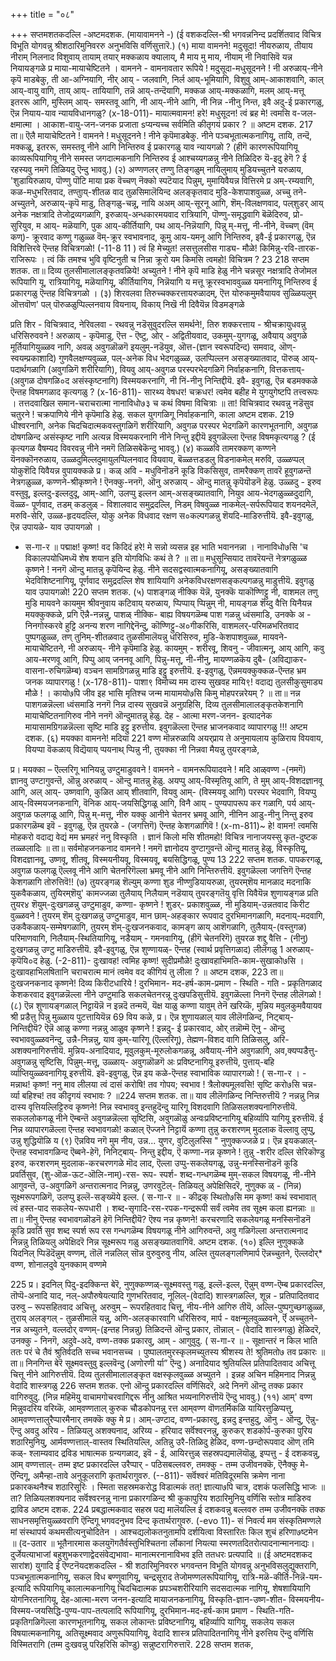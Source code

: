 +++
title = "०८"

+++
सप्तमशतकदल्लि -अष्टमदशक. 
(मायावामनने -) 
(ई वशकदल्लि-श्री भगवन्ननिन्द प्रदर्शितवाद विचित्र विभूति योगवन्नु श्रीशठारिमुनिवररु अनुभविसि वर्णिसुत्तारॆ.) 
(१) माया वामनने! मदुसूदा! नीयरुळाय, तीयाय नीराम् निलनाद विशुवाय् 
तायाम् तयार् मक्कळाय 
क्यालाय्, 
मै माय मु माय, नीयाम् नी निवासिवॆ यन्न नियायङ्गळे 
प्र माया-मायाचेष्टितने । वामनने - वामनावतार रूपिये ! मदुसूदा-मधुसूदनने ! नी अरुळाय्-नीने कृपॆ माडबेकु, ती आ-अग्नियागि, नीर् आय् - जलवागि, निर्ल आय्-भूमियागि, विशुवु आम्-आकाशवागि, काल् आय्-वायु वागि, ताय् आय्- तायियागि, तन्नॆ आय्-तन्दॆयागि, मक्कळ आय्-मक्कळागि, मलम् आय्-मत्तू इतररू आगि, मुस्लिम् आय्- समस्तवू आगि, नी आय्-नीने आगि, नी निन्न -नीनु निन्त, इवै अदु-ई प्रकारगळु, ऎन्न नियाय-याव न्यायविधानगळु? 
(x-18-011)- 
मायात्मवामन! हरे! मधुसूदन! त्वं ब्रह मे! त्वमसि व-जल-क्षमात्मा । आकाश-वायु-जन-जनक प्रजाता sप्यन्यच्च सर्वमिति कीतृगयं प्रकार ? ॥ 
अष्टम दशक. 
217 
ता॥ ऎलै मायाचेष्टितने ! वामनने ! मधुसूदनने ! नीने कृपॆमाडबेकु. नीने पञ्चभूतात्मकनागियू, तायि, तन्दॆ, मक्कळू, इतररू, समस्तवू नीने आगि निन्तिरुव ई प्रकारगळु याव न्यायगळो ? (हीगॆ कारणरूपियागियू काव्यरूपियागियू नीने समस्त जगदात्मकनागि निन्तिरुव ई आश्चय्यगळन्नु नीने तिळिदिरु 
यॆ-इदु हेगॆ ? ई रहस्यवु नमगॆ तिळियदु ऎन्दु भाववु.) (२) अण्णणलर् तण्णु 
तिङ्गळुम् नायिलुमाय् 
मुडियच्चुतने 
यरुळाय, 
'शुडायिरुळाय, 
पॊण्णु पॊटि माया प्रक 
वॆच्चण् नॆक्को 
स्पटॆयाद पिन्नुम्‌, मुमायिवैयन्न वित्तिरमे 
प्र अम्-रम्यवागि, कळ-मधुभरितवाद, तण्तुाय्-शीतळ वाद तुळसिमालॆयिन्द अलङ्कृतवाद मुडि-केशपाशवुळ्ळ, अच्चु तने-अच्युतने, अरुळाय्-कृपॆ माडु, तिङ्गळु-चन्नू, नायि अअम् आय्-सूरनू आगि, शॆम्-विलक्षणवाद, पल्‌शुडर् आय् अनेक नक्षत्रादि तेजोद्रव्यगळागि, इरुळाय्-अन्धकारमयवाद रात्रियागि, पॊण्णु-समृद्धवागि बॆळॆदिरुव, प्रो-सुरियुव, म आय्- मळॆयागि, पुक आय्-कीर्तियागि, पथ आय्-निन्नॆयागि, पिन्नु म्-मत्तू, नी-नीने, वॆच्चण् (वॆम् कण्)- क्रूरवाद कण्णु गळुळ्ळ वॆम्-क्रूर स्वभावनाद, कूमु आय-यमनू आगि निन्तिरुव, इवै-ई प्रकारगळु, ऎन्न विशित्तिरवे ऎन्तह विचित्रगळो! 
(-11-8 11 ) 
त्वं हि मेच्युत! लसत्तुलसीस गाड्य- मौळे! किमिन्नु-रवि-तारक-राजिरूपः । त्वं किं तमश्च भुवि वृष्टिनुती च निन्ना क्रूरो यम किमसि त्वमहो! विचित्रम ? 
23 
218 
सप्तम शतक. 
ता॥ दिव्य तुलसीमालालङ्कृतवळिये! अच्युतने ! नीने कृपॆ माडि हेळु नीने चन्नसूर नक्षत्रादि तेजोमल रूपियागि यू, रात्रियागियू, मळॆयागियू, कीर्तियागिय, निन्नॆयागि य मत्तू क्रूरस्वभाववुळ्ळ यमनागियू निन्तिरुव ई प्रकारगळु ऎन्तह विचित्रगळो । 
(३) शिर‌वलवा तिरुच्चक्करत्तायरुळादम्, 
ऎत्त योरुकमुमवैयायव सुळ्ळियलुम् ऒत्तवॊण' पल् पॊरुळळुप्पिल्लनवाय 
वियनाय्, 
विकाय् निखॆ नी दिवैयॆन्न विडमङ्गळे 

प्रति शिर - विचित्रवाद, नेरिवलवा - रथवन्नु नडॆसुवुदरल्लि समर्थने!, तिरु शक्करत्ताय - श्रीचक्रायुधवन्नु धरिसिरुववने ! अरुळाय् - कृपॆमाडु, ऎत्त - ऎष्टु, ओर् - अद्वितीयवाद, उकमुम्-युगगळू, अवैयाय् अवुगळे मूर्तियागियुळ्ळव नागि, अवळ् अवुगळॊळगॆ इयलुम्-नडॆयुव, ऒत्त-(ज्ञान स्वरूपदिन्द) समवाद, ऒण्- स्वयम्प्रकाशादि) गुणवैलक्षण्यवुळ्ळ, पल्-अनेक विध भेदगळुळ्ळ, उलप्पिल्लन असङ्ख्यातवाद, पॊरुळ् आय्-पदार्थगळागि (अवुगळिगॆ शरीरियागि), वियवु आय्-अवुगळ परस्परभेदगळिगॆ निर्वाहकनागि, वित्तकत्ताय्-(अवुगळ दोषगळि०द असंस्कृष्टनागि) विस्मयकरनागि, नी निं-नीनु निन्तिद्दीयॆ. इवै- इवुगळु, ऎन्न बडमक्कळे ऎन्तह विषमगळाद कृत्यगळु ? 
(x-16-811)- 
सारथ्य वेषधर! चक्रधर! त्वमेव 
बहीह मे युगयुगेष्टपि तत्त्वरूपः । तत्तदवाखिल समान-चराचरात्मा 
नानाविधो७३ च कथं विषमा विचित्राः ॥ 
ता! विचित्रवाद रथवन्नु नडॆसुव चतुरने ! चक्रपाणिये नीने कृपॆमाडि हेळु. सकल युगगळिगू निर्वाहकनागि, काला 
अष्टम दशक. 
219 
धीश्वरनागि, अनेक चिदचिदात्मकवस्तुगळिगॆ शरीरियागि, अवुगळ परस्पर भेदगळिगॆ कारणभूतनागि, अवुगळ दोषगळिन्द असंस्कृष्ट नागि अत्यन्न विस्मयकरनागि नीने निन्तु इद्दीयॆ इवुगळॆल्ला ऎन्तह विषमकृत्यगळु ? (ई कृत्यगळ वैषम्यद विवरवन्नु नीने नमगॆ तिळिसबेकॆन्दु भाववु.) 
(४) कळ्ळवि तामरक्कण् कण्णने यॆनक्कॊनरुळाय, उळ्ळदुमिल्लदुमायुलप्पिलनवाद वियवाय, बॆळ्ळत्तडडलु विडनाकमेल् मरुवि, उळ्ळप्पल् योकुशॆदि यिवैयन्न वुपायक्कळे प्र। कळ् अवि - मधुविनॊडनॆ कूडि विकसिसुव, तामरैक्कण् तावरॆ हूवुगळन्तॆ नेत्रगळुळ्ळ, कण्णने-श्रीकृष्णने ! ऎनक्कु-ननगॆ, ऒनु अरुळाय् - ऒन्दु मातन्नु कृपॆयॊडनॆ हेळु. उळ्ळदु - इरुव वस्तुवू, इल्लदु-इल्लदुदू, आम्-आगि, उलप्पु इल्लन आम्-असङ्ख्यातवागि, नियुव आय-भेदगळुळ्ळदुदागि, वॆळ्ळ- पूर्णवाद, तडम् कडलुळ् - विशालवाद समुद्रदल्लि, निडम् विषवुळ्ळ नाकमेल्-सर्परूपियाद शयनदमेलॆ, मरुवि-सेरि, उळ्ळ-हृदयदल्लि, योकु अनेक विधवाद रक्षण स०कल्पगळन्नु शॆयदि-माडिरुत्तीयॆ. इवै-इवुगळु, ऎन्न उपायळे- याव उपायगळो । 
* स-गा-र ॥ 
पद्माक्ष! कृष्ण! वद किदिदं हरे! मे सन्नो व्यसन्न इह भाति भवाननन्ना । नानाविधो७सि 'च विकालपयोधिमध्यॆ 
शेष शयान इति योगविधिः कथं ते ? ॥ 
ता॥ मधुसून्सियाद तावरॆयन्तॆ नेत्रगळुळ्ळ कृष्णने ! ननगॆ ऒन्दु मातन्नु कृपॆयिन्द हेळु. नीने सदसद्वस्वात्मकनागियू, असङ्ख्यातवागि भेदविशिष्टनागियू, पूर्णवाद समुद्रदल्लि शेष शायियागि अनेकविधरक्षणसङ्कल्पगळन्नु माडुत्तीयॆ. इवुगळु याव उपायगळो! 
220 
सप्तम शतक. 
(५) पाशङ्गळ् नीक्कि यॆन्नॆ, युनक्कॆ 
याकॊण्णिट्टु नी, 
वाशमल‌ तणु मुडि मायवने 
कायमुम श्रीवनुवाय कटिवाय् 
यरुळाय, 
प्पिप्पाय् प्पिन्नुम् नी, 
मायङ्गळ शॆय्दु वैत्ति यिनैयन्न 
मयक्कुक्कळे, 
प्रगि ऎन्नै-नन्नन्नु, पाशळ् नीक्कि- बाह्य विषयगळॆम्ब पाश गळन्नु ध्वंसमाडि, उनक्के अ - निनगोस्करवे हुट्टि अनन्य शरण नागिद्देनॆन्दु, कॊण्णिट्टु-अ०गीकरिसि, वाशमलर्-परिमळभरितवाद पुष्पगळुळ्ळ, तण् तुनिम्-शीतळवाद तुळसीमालॆयन्नु धरिसिरुव, मुडि-केशपाशवुळ्ळ, मायवने-मायाचेष्टितने, नी अरुळाय्- नीने कृपॆमाडि हेळु. कायमुम् - शरीरवू, शिवनु - जीवात्मनू, आय् आगि, कवु आय-मरणवू आगि, पिप्पु आय् जननवू आगि, पिन्नु-मत्तू, नी-नीनु, मायण्णळकॆय दुबै- (अविद्याकर-वासना-रुचिगळॆम्ब) वञ्चन सामग्रिगळन्नु माडि इट्टु इरुत्तीयॆ. इ-इवुगळु, ऎन्नमयक्कुक्कळ-ऎन्तह भ्रम जनक व्यापारगळु ! 
(x-178-811)- 
पाशा९ विमोच्य मम दास्य सुखवह 
मायि९! वदाद्य तुलसीकुसुमाड्य मौळे ! । कायो७पि जीव इह भासि मृतिश्च जन्म 
मायामयो७सि किमु मोहपरन्नरेयम् ? ॥ 
ता॥ नन्न पाशगळन्नॆल्ला ध्वंसमाडि ननगॆ निन्न दास्य सुखवन्नॆ अनुग्रहिसि, दिव्य तुलसीमालालङ्कृतकेशनागि मायाचेष्टितनागिरुव नीने ननगॆ ऒन्दुमातन्नु हेळु. देह - आत्मा 
मरण-जनन- 
इत्यादनेक मायासामग्रिगळन्नॆल्ला सृष्टि माडि इट्टु इरुत्तीय. इवुगळॆल्ला ऎन्तह भ्राजनकवाद व्यापारगळु !!! 
अष्टम दशक. 
(६) मयक्का वामनने! मदिया 
221 
वण्ण मॊन्नरुळायि 
अयर्‌प्राय ते अनुमायलाय 
कुळिराय वियवाय, 
वियप्पा वॆकळाय् विद्यॆयाय् 
प्पयनाथ् प्पिन्नु नी, 
तुयक्का नी निन्नवा मैयन्नु तुयरङ्गळे, 

प्र। मयक्का – ऎल्लरिगू भानियन्नु उण्टुमाडुववने ! वामनने - वामनरूपियादवने ! मदि आळ्‌वण्ण -(नमगॆ) ज्ञानवु उण्टागुवन्तॆ, ऒन्नु अरुळाय् - ऒन्दु मातन्नु हेळु. अय‌प्पु आय्-विस्मृतियू आगि, ते मुम् आय्-विशदज्ञानवू आगि, अल् आय्- उष्णवागि, कुळित आय् शीतवागि, वियवु आम्- (विस्मयवू आगि) परस्पर भेदवागि, वियप्पु आय्-विस्मयजनकनागि, 
वॆनिक आय्-जयसिद्धिगळू आगि, विनै आय् - पुण्यपापरूप कर गळागि, पर्य आय्-अवुगळ फलगळू आगि, पिन्नु म्-मत्तू, नीरु यक्कु आनीने चेतनर भ्रमवू आगि, नीनिन आडु-नीनु निन्तु इरुव प्रकारगळॆम्ब इवॆ - इवुगळु, ऎन्न तुयरळे - (जगत्तिगॆ) ऎन्तह केशगळागिवॆ ! 
(x-m-811)~ 
हे! वामन! त्वमसि मोहकरो वदाद्य 
वेद्यं मम भ्रमहरं ननु विस्कृति । ज्ञानं किलो मसि शीतमहो! विचित्र 
नानाजयस्सु कृत-दुष्टक तळ्ळलादिः ॥ 
ता॥ सर्वमोहजनकनाद वामनने ! नमगॆ ज्ञानोदय वुण्टागुवन्तॆ ऒन्दु मातन्नु हेळु, विस्कृतियू, विशदज्ञानवू, उष्णवू, शीतवू, विस्मयनीयवू, विस्मयवू, बयसिद्धिगळू, पुण्य 
13 
222 
सप्तम शतक. 
पापकरगळू, अवुगळ फलगळू ऎल्लवू नीने आगि चेतनरिगॆल्ला भ्रमवू नीने आगि निन्तिरुत्तीयॆ. इवुगळॆल्ला जगत्तिगॆ ऎन्तह केशगळागि तोरुत्तिवॆ!! 
(७) तुयरङ्गळ् शॆल्युम् कण्णा शुड‌ 
नीण्णुडियायरुळा, 
तुयरम्‌शॆय मानळाद मदनाकि 
युकवैकळाय, 
तुयिरम्‌शॆयु' कामज्जळा तुलैयाय् 
निलैयाम् नडॆयाय् 
तुयरङ्गतॆयु वृत्ति यिवैयॆन्न 
शुणायङ्गळ 
प्रति तुयर४ शॆयुम्-दुःखगळन्नु उण्टुमाडुव, कण्णा- कृष्णने ! शुडर्- प्रकाशवुळ्ळ, नी मुडियाम्-उन्नतवाद किरीट वुळ्ळवने ! तुयरम् शॆम् दुःखगळन्नु उण्टुमाडुव, मान छाम्-अहङ्कार रूपवाद दुरभिमानगळागि, मदनाय्-मदवागि, उकवैकळाय्-सम्मेषगळागि, तुयरम् शॆम्-दुःखजनकवाद, कामङ्ग ळाय् आशॆगळागि, तुलैयाय्-(वस्तुगळ) परिमाणवागि, निलैयाम्-स्थितियागियू, नडैयाम् - गमनवागियू, (हीगॆ चेतनरिगॆ) तुयरळ शद्दु वैत्ति - (नीनु) दुःखगळन्नु उण्टु माडिरुत्तीयॆ. इवै-इवुगळु, ऎन्न शुण्णायळ्‌- ऎन्तह (स्वार्थ प्रवृत्तिगळाद) लीलॆगळु 1 अरुळाय्-कृपॆयि०द हेळु. 
(-2-811)- 
दुःखावह! त्वमिह कृष्ण! सुदीप्रमौळे! दुःखावहाभिमति-काम-सुखाको७सि । दुःखावहाभिलषितानि चराचरात्म 
मानं त्वमेव वद कीगियं तु लीला ? ॥ 
अष्टम दशक, 
223 
ता॥ दुःखजनकनाद कृष्णने! दिव्य किरीटधारिये ! दुरभिमान- मद-हर्ष-काम-प्रमाण - स्थिति - गति - प्रकृतिगळाद केशकरवाद इवुगळन्नॆल्ला नीने उण्टुमाडि सकलचेतनरन्नू दुःखपडिसुत्तीयॆ. इवुगळॆल्ला निनगॆ ऎन्तह लीलॆगळो ! 
(८) ऎन्न शुणायङ्गळाल् निट्टायॆन्नॆ न 
इन्नदॆ‌ तन्मयॆ, यॆक्ष 
याळु 
कण्णा 
याव‌ुम् तेनॆ खरिय्कॆ, 
मुन्निय मवुलकुमवैयायव श्री प्रडैत्तु पिन्नु मुळ्ळाय पुटत्तायियॆन्न 
69 
विय कळे, 
प्र। ऎन्न शुणायळाल् याव लीलॆगळिन्द, निट्बाय्- निन्तिद्दीयॆ? ऎन्नॆ आळु कण्णा नन्नन्नु आळुव कृष्णने ! इन्नदु- ई प्रकारवाद, ओर् तन्नॊम्मॆ ऎनु - ऒन्दु स्वभाववुळ्ळवनॆन्दु, उन्नै-निन्नन्नु, याव‌ कुम्-यारिगू (ऎल्लरिगू), तेह्मण-विशद वागि तिळिसलु, अरि-अशक्यनागिरुत्तीयॆ. मुन्निय-अनादियाद, मूवुलकुम्-मूरुलोकगळन्नू, अवैयाय्-नीने अवुगळागि, अव,क्यप्पडैत्तु-अवुगळन्नु सृष्टिसि, पिन्नुम्-मत्तू, उळ्ळाय्- अवुगळॊळगॆ अः प्रविष्टनागियू इरुत्तीयॆ, पुत्ताय्-बहि र्व्याप्तियुळ्ळवनागियू इरुत्तीयॆ. इवॆ-इवुगळु, ऎन्न इय कळे-ऎन्तह स्वाभाविक व्यापारगळो ! 
( स-गा-र । - 
मन्नाथ! कृष्ण! ननु माव लीलया त्वं दासं करोषि! तव गोपय; स्वभाव ! त्रैलोक्यमूलवसि! सृष्टि करो७सि चन्न- 
र्व्या बहिश्च! तव कीदृगयं स्वभावः ? ॥224 
सप्तम शतक. 
ता॥ याव लीलॆगळिन्द निन्तिरुत्तीयॆ ? नन्नन्नु निन्न दास्य वृत्तियल्लिट्टिरुव कृष्णने! निन्न स्वभाववु इन्तहुदॆन्दु यारिगू विशदवागि तिळिसलशक्यनागिरुत्तीयॆ. सकललोकगळू नीने ऎम्बन्तॆ अवुगळन्नॆल्ला सृष्टिसि, अवुगळॊळु अन्वःप्रविष्टनागियू बहिर्व्यापि यागियू इरुत्तीयॆ. ई निन्न व्यापारगळॆल्ला ऎन्तह स्वभावगळो! 
कळाल् ऎज्जने निट्टार्यॆ कण्णा तुन्नु करशरणम् मुदलाक वॆल्लावु लुप्पु, उन्नु शुद्धियॊळि य 
(९) ऎन्नविय 
नगॆ मुम नीय, 
उन्न... युणर, वुटिलुलस्सि 
" 
नुणुक्कज्जळे 
प्र। ऎन्न इयकळाल्-ऎन्तह स्वभावगळिन्द ऎब्बने-हेगॆ, निनिट्बाय्- निन्तु इद्दीय, ऎ कण्णा-नन्न कृष्णने ! तुन्नु -शरीर दल्लि सेरिकॊण्डु इरुव, करशरणम् मुदलाक-करचरणगळे मॊद लाद, ऎल्ला उप्पु-सकलेयगळू, उन्नु-मनस्सिनॊडनॆ कूडि प्रवर्तिसुव, (शु-ऒळ-ऊट-ऒलि-नाम्)-रस- रूप- स्पर्श- शब्द-गन्धगळॆम्ब मुम्-सकल विषयगळू, नी-नीने आगुवन्तॆ, उ-अवुगळिगॆ अन्तरात्मनाद निन्नन्नु, उणरवुटॆल्- तिळियलु अपेक्षिसिदरॆ, नुणुक्क ळ् - (निन्न) सूक्ष्मरूपगळिगॆ, उलप्पु 
इल्लॆ-सङ्ख्यॆये इल्ल. 
( स-गा-र ॥ - 
कीद्रक् स्थितो७सि मम कृष्ण! कथं स्वभावात् त्वं हस्त-पाद सकलेय-रूपधारी । शब्द-सृगादि-रस-रपक-गन्द्ररूपी 
सर्वं त्वमेव तव सूक्ष्म कला ह्यनन्नाः ॥ 
ता॥ नीनु ऎन्तह स्वभावगळॊडनॆ हेगॆ निन्तिद्दीयॆ? ऎश्य नन्न कृष्णने! करचरणादि सकलेयगळू मनस्सिनॊडनॆ कूडि प्रवर्ति सुव शब्द स्पर्श रूप रस गन्धगळॆम्ब विषयगळू नीने आगिरुवन्तॆ, अवु गळिगॆल्ला अन्तरात्मनाद निन्नन्नु तिळियलु अपेक्षिदरॆ निन्न सूक्ष्मरूप गळु असङ्ख्यातवागिवॆ. 
अष्टम दशक. 
(१०) इल्लि नुणुक्कळे यिदनिल् 
प्पिडॆदॆन्नुम् वण्णम्, 
तॊलॆ नन्नलिल् सॊन्न 
वुरुवुरुवु नीय, 
अल्लि तुयलङ्गलणिमार्प ऎन्नच्चुतने, ऎल्लदोर्* वण्ण, शोनालदुवे 
युनक्काम् वण्णमे 

225 
प्र। इदनिल् पिदु-इदक्किन्त बेरॆ, नुणुक्कण्णळ्-सूक्ष्मवस्तु गळु, इल्लॆ-इल्ल, ऎन्नुम् वण्ण-ऎम्ब प्रकारदल्लि, तॊप्पॆ-अनादि याद, नल्-अपौरुषेयत्यादि गुणभरितवाद, नूलिल्-(वेदादि) शास्त्रगळल्लि, शून्न - प्रतिपादितवाद उरुवु – रूपसहितवाद अचित्तू, अरुवुम् – रूपरहितवाद चित्तू, नीय-नीने आगिरु तीयॆ, अल्लि-पुष्पगुच्छगळुळ्ळ, तुराय् अलङ्गल् - तुळसीमालॆ यन्नु, अणि-अलङ्कारवागि धरिसिरुव, मार्प - वक्षन्मूलवुळ्ळवने, र्ऎ अच्चुतने-नन्न अच्युतने, वल्लदोर् वण्णम्-(इन्तह निन्नन्नु) तिळिदन्तॆ ऒन्दु प्रकार, तॊन्नाल् - (वेदादि शास्त्रगळु) हेळिदरॆ, उनक्कु - निनगॆ, अदुवे-अदे, वण्ण-तक्क प्रकारवु, आम् - आगुवुदु. 
( स-गा-र ॥ - 
सूक्षान्तरं न किल भाति ततः परं चे तैवं श्रुतिर्वदति सच्च भवानसच्च । पुष्पालतमुरस्कृलमच्युतस्य 
श्रीशस्य ते! श्रुतिमतो७ तव प्रकारः ॥ 
ता॥ निनगिन्त बेरॆ सूक्ष्मवस्तुवु इल्लवॆन्दु (अणोरणी र्या” ऎन्दु ) अनादियाद श्रुतियल्लि प्रतिपादितवाद अचित्तू चित्तू नीने आगिरुत्तीयॆ. दिव्य तुलसीमालालङ्कृत वक्षस्कृलवुळ्ळ अच्युतने । इन्नह अचिन महिमनाद निन्नन्नु वेदादि शास्त्रगळु 
226 
सप्तम शतक. 
एनो ऒन्दु प्रकारदल्लि वर्णिसिदरॆ, अदे निनगॆ ऒन्दु तक्क प्रकार वागिरुवुदु. (निन्न महिमॆयु वाचामगोचरवागिद्दरू नीनु आश्रित भव्यनागिरुत्तीयॆ ऎन्दु भाववु.) 
(११) आम्' वण्ण मिन्नुवदरिय वरिय्कॆ, 
आम्‌वण्णताल् कुरुक‌ 
चौडकोपनन्नु रत्त 
आम्‌वण्ण वॊणतर्मिकळि 
यायिरत्तुळिप्पत्तु, 
आम्‌वण्णत्तालुरैप्पारमैनार् 
तमक्कॆ क्कु मे 
प्र। आम्-उण्टाद, वण्ण-प्रकारवु, इन्नदु इन्तहुदु, ऒनु - ऒन्दु, ऎन्नु-ऎन्दु अवदु अरिय - तिळियलु अशक्यनाद, अरिय्य - हरियाद सर्वॆश्वरनन्नु, कुरुकर् शडकोर्प-कुरुका पुरिय शठारिमुनियु, आर्मवण्णत्ताल्‌-वास्तव स्थितियल्लि, अतिन्नु उरै-तिळिदु हेळिद, वण्ण-छन्दोरूपवाद ऒण् तमि कळ्- श्लाम्यवाद द्रविड भाषात्मक ग्रन्यगळाद, इवॆ - ई, आयिरत्तुळ् सहस्रपद्यमालॆयॊळु, इप्पत्तु - ई दशकवन्नु, आम् वण्णत्ताल्- तम्म इष्ट प्रकारदल्लि उरैप्पार् - पठिसबल्लवरु, तमक्कु - तम्म उजीवनक्कॆ, ऎनैक्कु मे-ऎन्दिगू, अमैन्हा‌-तावे अनुकूलरागि कृतार्थरागुवरु. 
(--811)- 
सर्वॆश्वरं मतिविदूरमसि क्रमेण 
नाना प्रकारकथनैश्च शठारिसूरिः । 
स्मिता सहस्रमकरोद्ध विडात्मकं तत्! ज्ञात्या७पि चात्र, दशकं फलसिद्धि भाजः ॥ 
ता? तिळियलशक्यनाद सर्वॆश्वरनन्नु नाना प्रकारगळिन्द श्री कुकापुरिय शठारिमुनियु वर्णिसि स्तोत्र माडिरुव द्राविड 
अष्टम दशक. 
224 
प्रबद्धात्मकवाद सहस्र पद्य मालॆयल्लि ई दशकवन्नु बल्लवरु तम्म उजीवनक्कॆ तक्क साधनसमृत्तियुळ्ळवरागि ऎन्दिगू भगवदनुभव दिन्द कृतार्थरागुवरु. 
(-evo 11)- 
सं निवर्त्य मम संस्कृतिमण्णले मां संस्थापर्य कथमसीत्यनुचोदितेन । आश्चद्यलोकतनुतामपि दर्शयित्वा विस्तारितः किल शुचं हरिणा७ष्टमेन ॥ 
(द-उतार ॥ 
भूतैनारमास कलयुगॆगतैर्वस्तुभिश्चितना 
र्लोकानां नियत्या स्मरणतदितरोत्पादनान्माननाद्यः। दुर्जेयत्याभाजां बहुशुभकरणाद्वेदसंवेद्यभावा- मानात्मरनानाविभव इति ततधरः प्रत्यपादि ॥ 
(ई अष्टमदशकद सारांश) 
युगादि 
ई ऎण्टनॆयदशकदल्लि - श्री शठारिमुनिवररु भगवन्तन विभूति योगवन्नु अनुभविसलुद्युक्तरागि, पञ्चभूतात्मकनागियू, सकल विध बण्णुवागियू, चन्द्रसूराद तेजोमण्णलरूपियागियू, रात्रि-मळॆ-कीर्ति-निन्नॆ-यम-इत्यादि रूपियागियू कालात्मकनागियू चिदचिदात्मक प्रपञ्चशरीरियागि सदसदात्मक नागियू, शेषशायियागि योगनिरतनागियू, देह-आत्मा-मरण जनन-इत्यादि मायाजनकनागियू, विस्कृति-ज्ञान-उष्ण-शीत- विस्मयनीय-विस्मय-जयसिद्धि-पुण्य-पाप-तत्पलादि रूपियागियू, दुरभिमान-मद-हर्ष-काम प्रमाण - स्थिति-गति-प्रकृतिगळिगॆल्ला कारणभूतनागियू, सकल लोकान्तः प्रविष्टनागियू, बहिर्व्यापि यागियू, सकलेय सकल विषयात्मकनागियू, अतिसूक्ष्मवाद अणुरूपियागियू, वेदादि शास्त्र प्रतिपादितनागियू नीने इरुत्तिय ऎन्दु वर्णिसि विस्मितरागि (तम्म दुःखवन्नु परिहरिसि कॊण्डु) सन्नुष्टरागिरुत्तारॆ. 
228 
सप्तम शतक, 
